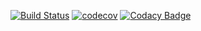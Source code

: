 [![Build Status](https://travis-ci.org/rogue-craft/common.svg?branch=master)](https://travis-ci.org/rogue-craft/common)
[![codecov](https://codecov.io/gh/rogue-craft/common/branch/master/graph/badge.svg)](https://codecov.io/gh/rogue-craft/common)
[![Codacy Badge](https://api.codacy.com/project/badge/Grade/8ce81954082c4aeb91f4e7fd31b378b2)](https://www.codacy.com/manual/rogue-craft/common?utm_source=github.com&amp;utm_medium=referral&amp;utm_content=rogue-craft/common&amp;utm_campaign=Badge_Grade)
